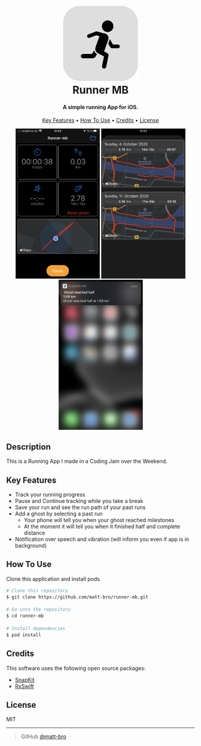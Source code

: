 <h1 align="center">
  <br>
  <img src="https://raw.githubusercontent.com/matt-bro/runner-mb/master/assets/runner-up-icon-rounded.png" alt="App Icon" width="200">
  <br>
  Runner MB
  <br>
</h1>

<h4 align="center"> A simple running App for iOS.</h4>

<p align="center">
  <a href="#key-features">Key Features</a> •
  <a href="#how-to-use">How To Use</a> •
  <a href="#credits">Credits</a> •
  <a href="#license">License</a>
</p>
<p align="center">
<img src="https://raw.githubusercontent.com/matt-bro/runner-mb/master/readme-assets/screenshot-1.png" width="225" height="400">
<img src="https://raw.githubusercontent.com/matt-bro/runner-mb/master/readme-assets/screenshot-2.png" width="225" height="400">
<img src="https://raw.githubusercontent.com/matt-bro/runner-mb/master/readme-assets/screenshot-3.png" width="225" height="400">
</p>

## Description

This is a Running App I made in a Coding Jam over the Weekend.

## Key Features

* Track your running progress
* Pause and Continue tracking while you take a break
* Save your run and see the run path of your past runs  
* Add a ghost by selecting a past run
  - Your phone will tell you when your ghost reached milestones
  - At the moment it will tell you when it finished half and complete distance
* Notification over speech and vibration (will inform you even if app is in background)

## How To Use

Clone this application and install pods

```bash
# Clone this repository
$ git clone https://github.com/matt-bro/runner-mb.git

# Go into the repository
$ cd runner-mb

# Install dependencies
$ pod install

```

## Credits

This software uses the following open source packages:

- [SnapKit](https://github.com/SnapKit/SnapKit)
- [RxSwift](https://github.com/ReactiveX/RxSwift)

## License

MIT

---

> GitHub [@matt-bro](https://github.com/matt-bro) &nbsp;&middot;&nbsp;
